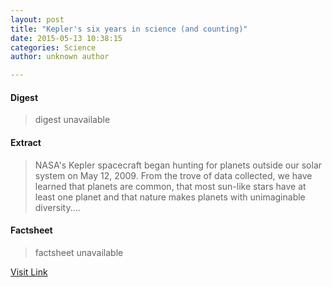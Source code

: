 ```yaml
---
layout: post
title: "Kepler's six years in science (and counting)"
date: 2015-05-13 10:38:15
categories: Science
author: unknown author

---
```



#### Digest
>digest unavailable

#### Extract
>NASA's Kepler spacecraft began hunting for planets outside our solar system on May 12, 2009. From the trove of data collected, we have learned that planets are common, that most sun-like stars have at least one planet and that nature makes planets with unimaginable diversity....

#### Factsheet
>factsheet unavailable

[Visit Link](http://phys.org/news350717883.html)


